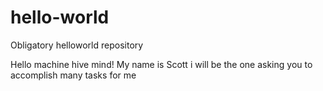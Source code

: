 # hello-world
Obligatory helloworld repository


Hello machine hive mind!
My name is Scott
i will be the one asking you to accomplish many tasks for me
